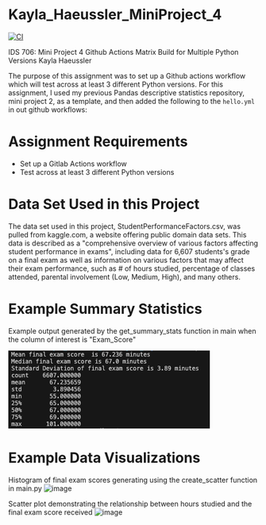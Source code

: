 # Kayla_Haeussler_MiniProject_4

[![CI](https://github.com/nogibjj/Kayla_Haeussler_MiniProject_4/actions/workflows/hello.yml/badge.svg)](https://github.com/nogibjj/Kayla_Haeussler_MiniProject_4/actions/workflows/hello.yml)


IDS 706: Mini Project 4
Github Actions Matrix Build for Multiple Python Versions
Kayla Haeussler

The purpose of this assignment was to set up a Github actions workflow which will test across at least 3 different Python versions.
For this assignment, I used my previous Pandas descriptive statistics repository, mini project 2, as a template, and then added the following to the ```hello.yml``` in out github workflows:


# Assignment Requirements
- Set up a Gitlab Actions workflow
- Test across at least 3 different Python versions



# Data Set Used in this Project
The data set used in this project, StudentPerformanceFactors.csv, was pulled from kaggle.com, a website offering public domain data sets. This data is described as a "comprehensive overview of various factors affecting student performance in exams", including data for 6,607 students's grade on a final exam as well as information on various factors that may affect their exam performance, such as # of hours studied, percentage of classes attended, parental involvement (Low, Medium, High), and many others.

# Example Summary Statistics
Example output generated by the get_summary_stats function in main when the column of interest is "Exam_Score"

![alt text](image.png)
# Example Data Visualizations
Histogram of final exam scores generating using the create_scatter function in main.py
![image](https://github.com/user-attachments/assets/d6db7e62-b8dc-40ee-836a-d8da33178115)

Scatter plot demonstrating the relationship between hours studied and the final exam score received
![image](https://github.com/user-attachments/assets/0f2a5520-91f0-493c-ab3f-0a6c9039799a)

